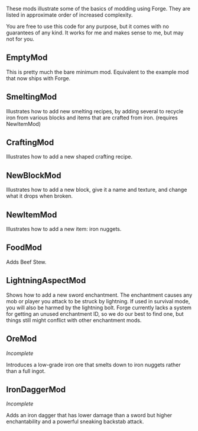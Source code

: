 These mods illustrate some of the basics of modding using Forge. They are listed in approximate order of increased complexity.

You are free to use this code for any purpose, but it comes with no guarantees of any kind. It works for me and makes sense to me, but may not for you.

EmptyMod
--------

This is pretty much the bare minimum mod. Equivalent to the example
mod that now ships with Forge.

SmeltingMod
-----------

Illustrates how to add new smelting recipes, by adding several to recycle iron from various blocks and items that are crafted from iron. (requires NewItemMod)

CraftingMod
-----------

Illustrates how to add a new shaped crafting recipe.

NewBlockMod
-----------

Illustrates how to add a new block, give it a name and texture, and change what it drops when broken.

NewItemMod
----------

Illustrates how to add a new item: iron nuggets.

FoodMod
-------

Adds Beef Stew.

LightningAspectMod
------------------

Shows how to add a new sword enchantment. The enchantment causes any mob or player you attack to be struck by lightning. If used in survival mode, you will also be harmed by the lightning bolt. Forge currently lacks a system for getting an unused enchantment ID, so we do our best to find one, but things still might conflict with other enchantment mods.

OreMod
-

*Incomplete*

Introduces a low-grade iron ore that smelts down to iron nuggets
rather than a full ingot.

IronDaggerMod
-

*Incomplete*

Adds an iron dagger that has lower damage than a sword but higher
enchantability and a powerful sneaking backstab attack.
